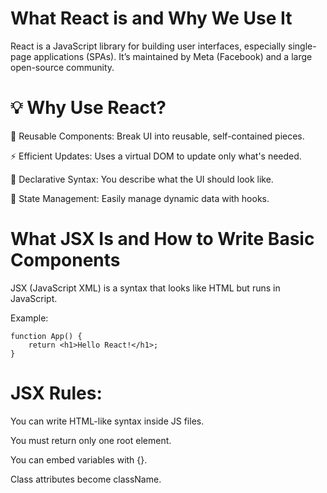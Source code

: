 # What React is and Why We Use It

React is a JavaScript library for building user interfaces, especially single-page applications (SPAs). It’s maintained by Meta (Facebook) and a large open-source community.

# 💡 Why Use React?

🔁 Reusable Components: Break UI into reusable, self-contained pieces.

⚡ Efficient Updates: Uses a virtual DOM to update only what's needed.

🔄 Declarative Syntax: You describe what the UI should look like.

🧠 State Management: Easily manage dynamic data with hooks.

# What JSX Is and How to Write Basic Components

JSX (JavaScript XML) is a syntax that looks like HTML but runs in JavaScript.

Example:

```
function App() {
    return <h1>Hello React!</h1>;
}
```

# JSX Rules:

You can write HTML-like syntax inside JS files.

You must return only one root element.

You can embed variables with {}.

Class attributes become className.
